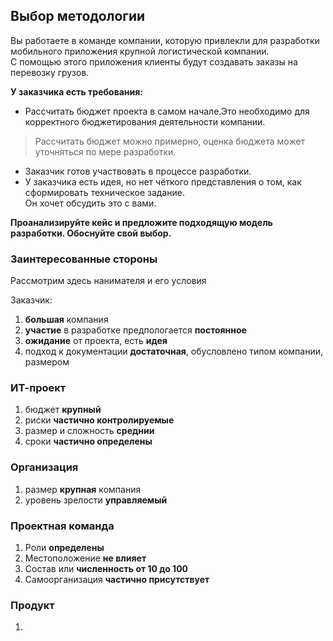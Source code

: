## Выбор методологии
Вы работаете в команде компании, которую привлекли для разработки мобильного приложения крупной логистической компании.  
С помощью этого приложения клиенты будут создавать заказы на перевозку грузов.  

**У заказчика есть требования:**
- Рассчитать бюджет проекта в самом начале.Это необходимо для корректного бюджетирования деятельности компании.  
>Рассчитать бюджет можно примерно, оценка бюджета может уточняться по мере разработки.
- Заказчик готов участвовать в процессе разработки.
- У заказчика есть идея, но нет чёткого представления о том, как сформировать техническое задание.  
Он хочет обсудить это с вами.  

**Проанализируйте кейс и предложите подходящую модель разработки. Обоснуйте свой выбор.**
### Заинтересованные стороны
Рассмотрим здесь нанимателя и его условия

Заказчик:
1. **большая** компания
2. **участие** в разработке предпологается **постоянное**
3. **ожидание** от проекта, есть **идея**
4. подход к документации **достаточная**, обусловлено типом компании, размером
### ИТ-проект
1. бюджет **крупный**
2. риски **частично контролируемые**
3. размер и сложность **среднии**
4. сроки **частично определены**
### Организация
1. размер **крупная** компания
2. уровень зрелости **управляемый**
### Проектная команда
1. Роли **определены**
2. Местоположение **не влияет**
3. Состав или **численность от 10 до 100**
4. Самоорганизация **частично присутствует**
### Продукт
1. 

